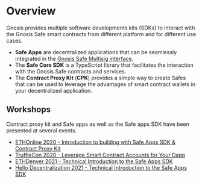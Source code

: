 # Overview

Gnosis provides multiple software developments kits \(SDKs\) to interact with the Gnosis Safe smart contracts from different platform and for different use cases.

* **Safe Apps** are decentralized applications that can be seamlessly integrated in the [Gnosis Safe Multisig interface](https://gnosis-safe.io/app).
* The **Safe Core SDK** is a TypeScript library that facilitates the interaction with the Gnosis Safe contracts and services.
* The **Contract Proxy Kit** \(**CPK**\) provides a simple way to create Safes that can be used to leverage the advantages of smart contract wallets in your decentralized application.

## Workshops

Contract proxy kit and Safe apps as well as the Safe apps SDK have been presented at several events.

* [ETHOnline 2020 - Introduction to building with Safe Apps SDK & Contract Proxy Kit](https://www.youtube.com/watch?v=YGw8WfBw5OI)
* [TruffleCon 2020 - Leverage Smart Contract Accounts for Your Dapp](https://www.youtube.com/watch?v=J_3BpQGTLeI)
* [ETHDenver 2021 - Technical Introduction to the Safe Apps SDK](https://www.youtube.com/watch?v=QG94GpCE0p0)
* [Hello Decentralization 2021 - Technical Introduction to the Safe Apps SDK](https://www.crowdcast.io/e/hello-decentralization/49)

